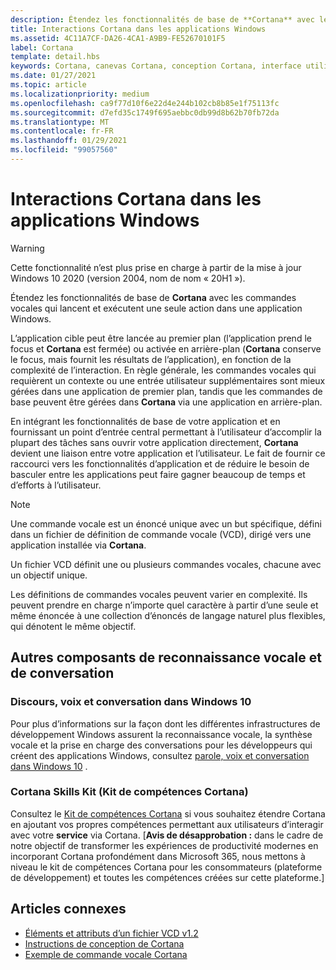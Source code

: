```yaml
---
description: Étendez les fonctionnalités de base de **Cortana** avec les commandes vocales qui lancent et exécutent une seule action dans une application Windows.
title: Interactions Cortana dans les applications Windows
ms.assetid: 4C11A7CF-DA26-4CA1-A9B9-FE52670101F5
label: Cortana
template: detail.hbs
keywords: Cortana, canevas Cortana, conception Cortana, interface utilisateur, commandes vocales, VCD
ms.date: 01/27/2021
ms.topic: article
ms.localizationpriority: medium
ms.openlocfilehash: ca9f77d10f6e22d4e244b102cb8b85e1f75113fc
ms.sourcegitcommit: d7efd35c1749f695aebbc0db99d8b62b70fb72da
ms.translationtype: MT
ms.contentlocale: fr-FR
ms.lasthandoff: 01/29/2021
ms.locfileid: "99057560"
---
```

# <a name="cortana-interactions-in-windows-apps"></a>Interactions Cortana dans les applications Windows

>[!WARNING]
> Cette fonctionnalité n’est plus prise en charge à partir de la mise à jour Windows 10 2020 (version 2004, nom de nom « 20H1 »).

Étendez les fonctionnalités de base de **Cortana** avec les commandes vocales qui lancent et exécutent une seule action dans une application Windows.

L’application cible peut être lancée au premier plan (l’application prend le focus et **Cortana** est fermée) ou activée en arrière-plan (**Cortana** conserve le focus, mais fournit les résultats de l’application), en fonction de la complexité de l’interaction. En règle générale, les commandes vocales qui requièrent un contexte ou une entrée utilisateur supplémentaires sont mieux gérées dans une application de premier plan, tandis que les commandes de base peuvent être gérées dans **Cortana** via une application en arrière-plan.

En intégrant les fonctionnalités de base de votre application et en fournissant un point d’entrée central permettant à l’utilisateur d’accomplir la plupart des tâches sans ouvrir votre application directement, **Cortana** devient une liaison entre votre application et l’utilisateur. Le fait de fournir ce raccourci vers les fonctionnalités d’application et de réduire le besoin de basculer entre les applications peut faire gagner beaucoup de temps et d’efforts à l’utilisateur.

> [!NOTE]
> Une commande vocale est un énoncé unique avec un but spécifique, défini dans un fichier de définition de commande vocale (VCD), dirigé vers une application installée via **Cortana**.
>
> Un fichier VCD définit une ou plusieurs commandes vocales, chacune avec un objectif unique.
>
> Les définitions de commandes vocales peuvent varier en complexité. Ils peuvent prendre en charge n’importe quel caractère à partir d’une seule et même énoncée à une collection d’énoncés de langage naturel plus flexibles, qui dénotent le même objectif.

## <a name="other-speech-and-conversation-components"></a>Autres composants de reconnaissance vocale et de conversation

### <a name="speech-voice-and-conversation-in-windows-10"></a>Discours, voix et conversation dans Windows 10

Pour plus d’informations sur la façon dont les différentes infrastructures de développement Windows assurent la reconnaissance vocale, la synthèse vocale et la prise en charge des conversations pour les développeurs qui créent des applications Windows, consultez [parole, voix et conversation dans Windows 10](/windows/apps/speech) .

### <a name="cortana-skills-kit"></a>Cortana Skills Kit (Kit de compétences Cortana)

Consultez le [Kit de compétences Cortana](/cortana/skills/) si vous souhaitez étendre Cortana en ajoutant vos propres compétences permettant aux utilisateurs d’interagir avec votre **service** via Cortana. [**Avis de désapprobation :** dans le cadre de notre objectif de transformer les expériences de productivité modernes en incorporant Cortana profondément dans Microsoft 365, nous mettons à niveau le kit de compétences Cortana pour les consommateurs (plateforme de développement) et toutes les compétences créées sur cette plateforme.]

## <a name="related-articles"></a>Articles connexes

- [Éléments et attributs d’un fichier VCD v1.2](/uwp/schemas/voicecommands/voice-command-elements-and-attributes-1-2)
- [Instructions de conception de Cortana](cortana-design-guidelines.md)
- [Exemple de commande vocale Cortana](https://go.microsoft.com/fwlink/p/?LinkID=619899)
